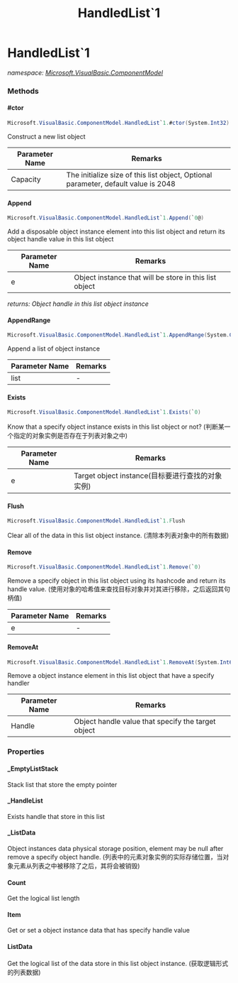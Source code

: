 ﻿---
title: HandledList`1
---

# HandledList`1
_namespace: [Microsoft.VisualBasic.ComponentModel](N-Microsoft.VisualBasic.ComponentModel.html)_





### Methods

#### #ctor
```csharp
Microsoft.VisualBasic.ComponentModel.HandledList`1.#ctor(System.Int32)
```
Construct a new list object

|Parameter Name|Remarks|
|--------------|-------|
|Capacity|The initialize size of this list object, Optional parameter, default value is 2048|


#### Append
```csharp
Microsoft.VisualBasic.ComponentModel.HandledList`1.Append(`0@)
```
Add a disposable object instance element into this list object and return its object handle value in this list object

|Parameter Name|Remarks|
|--------------|-------|
|e|Object instance that will be store in this list object|

_returns: Object handle in this list object instance_

#### AppendRange
```csharp
Microsoft.VisualBasic.ComponentModel.HandledList`1.AppendRange(System.Collections.Generic.IEnumerable{`0}@)
```
Append a list of object instance

|Parameter Name|Remarks|
|--------------|-------|
|list|-|


#### Exists
```csharp
Microsoft.VisualBasic.ComponentModel.HandledList`1.Exists(`0)
```
Know that a specify object instance exists in this list object or not? 
 (判断某一个指定的对象实例是否存在于列表对象之中)

|Parameter Name|Remarks|
|--------------|-------|
|e|Target object instance(目标要进行查找的对象实例)|


#### Flush
```csharp
Microsoft.VisualBasic.ComponentModel.HandledList`1.Flush
```
Clear all of the data in this list object instance.
 (清除本列表对象中的所有数据)

#### Remove
```csharp
Microsoft.VisualBasic.ComponentModel.HandledList`1.Remove(`0)
```
Remove a specify object in this list object using its hashcode and return its handle value.
 (使用对象的哈希值来查找目标对象并对其进行移除，之后返回其句柄值)

|Parameter Name|Remarks|
|--------------|-------|
|e|-|


#### RemoveAt
```csharp
Microsoft.VisualBasic.ComponentModel.HandledList`1.RemoveAt(System.Int64)
```
Remove a object instance element in this list object that have a specify handler

|Parameter Name|Remarks|
|--------------|-------|
|Handle|Object handle value that specify the target object|



### Properties

#### _EmptyListStack
Stack list that store the empty pointer
#### _HandleList
Exists handle that store in this list
#### _ListData
Object instances data physical storage position, element may be null after 
 remove a specify object handle. 
 (列表中的元素对象实例的实际存储位置，当对象元素从列表之中被移除了之后，其将会被销毁)
#### Count
Get the logical list length
#### Item
Get or set a object instance data that has specify handle value
#### ListData
Get the logical list of the data store in this list object instance.
 (获取逻辑形式的列表数据)
